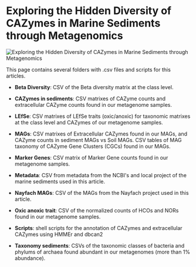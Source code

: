 # Exploring the Hidden Diversity of CAZymes in Marine Sediments through Metagenomics

![Exploring the Hidden Diversity of CAZymes in Marine Sediments through Metagenomics](https://i.imgur.com/N9HwxDT.png)

This page contains several folders with .csv files and scripts for this articles.


- **Beta Diversity**: CSV of the Beta diversity matrix at the class level.

- **CAZymes in sediments**: CSV matrixes of CAZyme counts and extracellular  CAZyme counts found in our metagenome samples.

- **LEfSe**: CSV matrixes of LEfSe traits (oxic/anoxic) for taxonomic matrixes at the class level and CAZymes of our metagenome samples.

- **MAGs**: CSV matrixes of Extracellular CAZymes found in our MAGs, and CAZyme counts in sediment MAGs vs Soil MAGs. CSV tables of MAG taxonomy of CAZyme Gene Clusters (CGCs) found in our MAGs.

- **Marker Genes**: CSV matrix of Marker Gene counts found in our metagenome samples.

- **Metadata**: CSV from metadata from the NCBI's and local project of the marine sediments used in this article.

- **Nayfach MAGs**: CSV of the MAGs from the Nayfach project used in this article.

- **Oxic anoxic trait**: CSV of the normalized counts of HCOs and NORs found in our metagenome samples.

- **Scripts**: shell scripts for the annotation of CAZymes and extracellular CAZymes using HMMEr and dbcan2

- **Taxonomy sediments**: CSVs of the taxonomic classes of bacteria and phylums of archaea found abundant in our metagenomes (more than 1% abundance).


 
